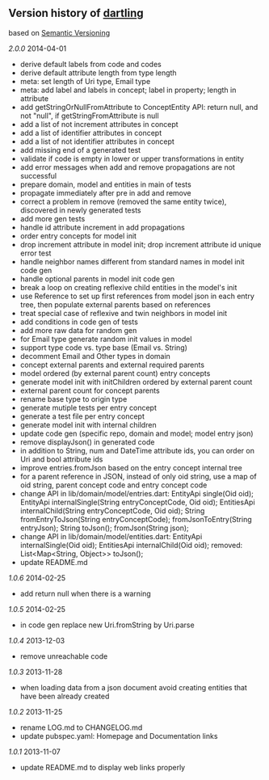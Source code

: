 ## Version history of [dartling](http://pub.dartlang.org/packages/dartling)

based on [Semantic Versioning](http://semver.org/)

*2.0.0* 2014-04-01

+ derive default labels from code and codes
+ derive default attribute length from type length
+ meta: set length of Uri type, Email type
+ meta: add label and labels in concept; label in property; length in attribute
+ add getStringOrNullFromAttribute to ConceptEntity API:
  return null, and not "null", if getStringFromAttribute is null
+ add a list of not increment attributes in concept
+ add a list of identifier attributes in concept
+ add a list of not identifier attributes in concept
+ add missing end of a generated test
+ validate if code is empty in lower or upper transformations in entity
+ add error messages when add and remove propagations are not successful
+ prepare domain, model and entities in main of tests
+ propagate immediately after pre in add and remove
+ correct a problem in remove (removed the same entity twice), 
  discovered in newly generated tests
+ add more gen tests
+ handle id attribute increment in add propagations
+ order entry concepts for model init 
+ drop increment attribute in model init; 
  drop increment attribute id unique error test
+ handle neighbor names different from standard names in model init code gen
+ handle optional parents in model init code gen
+ break a loop on creating reflexive child entities in the model's init
+ use Reference to set up first references from model json in each entry tree, 
  then populate external parents based on references 
+ treat special case of reflexive and twin neighbors in model init 
+ add conditions in code gen of tests
+ add more raw data for random gen  
+ for Email type generate random init values in model
+ support type code vs. type base (Email vs. String)
+ decomment Email and Other types in domain
+ concept external parents and external required parents
+ model ordered (by external parent count) entry concepts
+ generate model init with initChildren ordered by external parent count
+ external parent count for concept parents
+ rename base type to origin type
+ generate mutiple tests per entry concept
+ generate a test file per entry concept
+ generate model init with internal children
+ update code gen (specific repo, domain and model; model entry json)
+ remove displayJson() in generated code
+ in addition to String, num and DateTime attribute ids,
  you can order on Uri and bool attribute ids
+ improve entries.fromJson based on the entry concept internal tree
+ for a parent reference in JSON, instead of only oid string,
  use a map of oid  string, parent concept code and entry concept code
+ change API in lib/domain/model/entries.dart:
  EntityApi single(Oid oid);
  EntityApi internalSingle(String entryConceptCode, Oid oid);
  EntitiesApi internalChild(String entryConceptCode, Oid oid);
  String fromEntryToJson(String entryConceptCode);
  fromJsonToEntry(String entryJson); 
  String toJson();
  fromJson(String json);
+ change API in lib/domain/model/entities.dart:
  EntityApi internalSingle(Oid oid);
  EntitiesApi internalChild(Oid oid);
  removed: List<Map<String, Object>> toJson();
+ update README.md

*1.0.6* 2014-02-25

+ add return null when there is a warning

*1.0.5* 2014-02-25

+ in code gen replace new Uri.fromString by Uri.parse

*1.0.4* 2013-12-03

+ remove unreachable code

*1.0.3* 2013-11-28

+ when loading data from a json document avoid creating entities that have been already created

*1.0.2* 2013-11-25

+ rename LOG.md to CHANGELOG.md
+ update pubspec.yaml: Homepage and Documentation links

*1.0.1* 2013-11-07

+ update README.md to display web links properly


